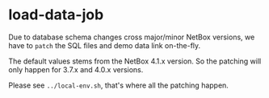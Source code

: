 # load-data-job

Due to database schema changes cross major/minor NetBox versions, we have to `patch` the SQL files and demo data link on-the-fly.

The default values stems from the NetBox 4.1.x version. So the patching will only happen for 3.7.x and 4.0.x versions. 

Please see `../local-env.sh`, that's where all the patching happen.
